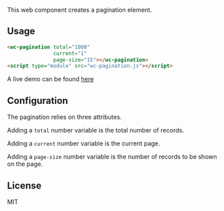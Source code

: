 This web component creates a pagination element.

## Usage

```html
<wc-pagination total="1000"
               current="1"
               page-size="15"></wc-pagination>
<script type="module" src="wc-pagination.js"></script>
```

A live demo can be found [here](https://annoyingmouse.github.io/wc-pagination)

## Configuration

The pagination relies on three attributes.

Adding a `total` number variable is the total number of records.

Adding a `current` number variable is the current page.

Adding a `page-size` number variable is the number of records to be shown on the page.


## License

MIT